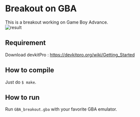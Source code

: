 # Breakout on GBA  
This is a breakout working on Game Boy Advance.  
![result](https://user-images.githubusercontent.com/39663339/83477583-8df3ba00-a4ce-11ea-8b77-6122802a8372.gif)

## Requirement  
Download devkitPro : <https://devkitpro.org/wiki/Getting_Started>


## How to compile  
Just do `$ make`.


## How to run  
Run `GBA_breakout.gba` with your favorite GBA emulator.
